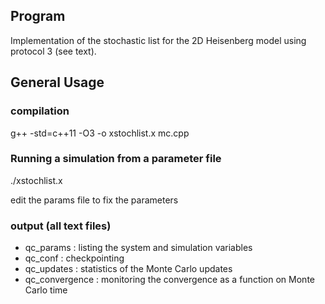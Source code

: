 Program
-------
Implementation of the stochastic list for the 2D Heisenberg model using protocol 3 (see text).


General Usage
-------------

### compilation
g++ -std=c++11 -O3 -o xstochlist.x mc.cpp

### Running a simulation from a parameter file
./xstochlist.x

edit the params file to fix the parameters


### output (all text files) ###
* qc_params       : listing the system and simulation variables
* qc_conf         : checkpointing
* qc_updates      : statistics of the Monte Carlo updates
* qc_convergence  : monitoring the convergence as a function on Monte Carlo time
  
